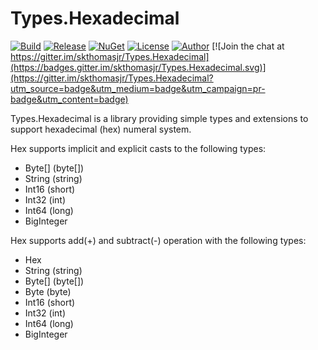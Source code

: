 # Types.Hexadecimal

[![Build](https://ci.appveyor.com/api/projects/status/w1j859w3vdi5ym9q?svg=true)](https://ci.appveyor.com/project/skthomasjr/types-hexadecimal)
[![Release](https://img.shields.io/github/release/skthomasjr/Types.Hexadecimal.svg?maxAge=2592000)](https://github.com/skthomasjr/Types.Hexadecimal/releases)
[![NuGet](https://img.shields.io/nuget/v/Types.Hexadecimal.svg)](https://www.nuget.org/packages/Types.Hexadecimal)
[![License](https://img.shields.io/github/license/skthomasjr/Types.Hexadecimal.svg?maxAge=2592000)](LICENSE.md)
[![Author](https://img.shields.io/badge/author-Scott%20K.%20Thomas%2C%20Jr.-blue.svg?maxAge=2592000)](https://www.linkedin.com/in/skthomasjr)
[![Join the chat at https://gitter.im/skthomasjr/Types.Hexadecimal](https://badges.gitter.im/skthomasjr/Types.Hexadecimal.svg)](https://gitter.im/skthomasjr/Types.Hexadecimal?utm_source=badge&utm_medium=badge&utm_campaign=pr-badge&utm_content=badge)

Types.Hexadecimal is a library providing simple types and extensions to support hexadecimal (hex) numeral system.

Hex supports implicit and explicit casts to the following types:
- Byte[] (byte[])
- String (string)
- Int16 (short)
- Int32 (int)
- Int64 (long)
- BigInteger

Hex supports add(+) and subtract(-) operation with the following types:
- Hex
- String (string)
- Byte[] (byte[])
- Byte (byte)
- Int16 (short)
- Int32 (int)
- Int64 (long)
- BigInteger
